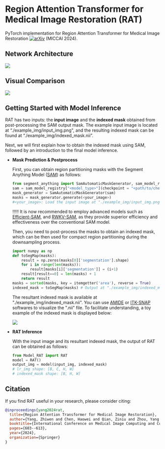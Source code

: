 # Region Attention Transformer for Medical Image Restoration (RAT)

PyTorch implementation for Region Attention Transformer for Medical Image Restoration [![arXiv](https://img.shields.io/badge/arXiv-b31b1b.svg)](https://arxiv.org/abs/2407.09268) (MICCAI 2024).

## Network Architecture

![](README.assets/architecture.JPG)

## Visual Comparison

![](README.assets/vis.JPG)

## Getting Started with Model Inference

RAT has two inputs: the **input image** and the **indexed mask** obtained from post-processing the SAM output mask. The example input image is located at “./example_img/input_img.png", and the resulting indexed mask can be found at “./example_img/indexed_mask.nii”.

Next, we will first explain how to obtain the indexed mask using SAM, followed by an introduction to the final model inference.

- **Mask Prediction & Postprocess**

  First, you can obtain region partitioning masks with the Segment Anything Model ([SAM](https://github.com/facebookresearch/segment-anything)) as follows:

  ```python
  from segment_anything import SamAutomaticMaskGenerator, sam_model_registry
  sam = sam_model_registry["<model_type>"](checkpoint = "<path/to/checkpoint>")
  mask_generator = SamAutomaticMaskGenerator(sam)
  masks = mask_generator.generate(<your_image>) 
  #<your_image>: Load the input image at "./example_img/input_img.png"
  ```

  !!!!! It is now recommended to employ advanced models such as  [Efficient-SAM](https://github.com/yformer/EfficientSAM), and [RWKV-SAM](https://github.com/HarborYuan/ovsam), as they provide superior efficiency and effectiveness over the conventional SAM model.

  Then, you need to post-process the masks to obtain an indexed mask, which can be then used for compact region partitioning during the downsampling process.

  ```python
  import numpy as np
  def toSegMap(masks): 
      result = np.zeros(masks[0]['segmentation'].shape)
      for i in range(len(masks)): 
          result[masks[i]['segmentation']] = (i+1) 
      result[result==0] = len(masks) + 1
      return result
  masks = sorted(masks, key = itemgetter('area'), reverse = True) 
  indexed_mask = toSegMap(masks) # Output at "./example_img/indexed_mask.nii"
  ```

  The resultant indexed mask is available at "./example_img/indexed_mask.nii". You can use [AMIDE](https://amide.sourceforge.net/) or [ITK-SNAP](http://www.itksnap.org/pmwiki/pmwiki.php) softwares to visualize the ".nii" file. To facilitate understanding, a toy example of the indexed mask is displayed below:

  ![](README.assets/toy_indexed_mask.png)

- **RAT Inference**

  With the input image and its resultant indexed mask, the output of  RAT can be obtained as follows:

  ```python
  from Model_RAT import RAT
  model = RAT()
  output_img = model(input_img, indexed_mask) 
  # lr_img shape: [B, C, H, W] 
  # indexed_mask shape: [B, H, W]
  ```

## Citation

If you find RAT useful in your research, please consider citing:

```bibtex
@inproceedings{yang2024rat,
  title={Region Attention Transformer for Medical Image Restoration},
  author={Yang, Zhiwen and Chen, Haowei and Qian, Ziniu and Zhou, Yang and Zhang, Hui and Zhao, Dan and Wei, Bingzheng and Xu, Yan},
  booktitle={International Conference on Medical Image Computing and Computer-Assisted Intervention},
  pages={603--613},
  year={2024},
  organization={Springer}
}
```

